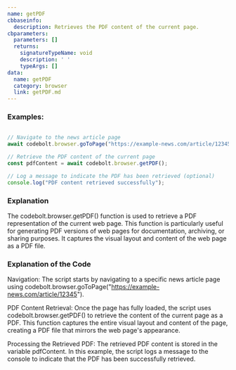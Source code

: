```yaml
---
name: getPDF
cbbaseinfo:
  description: Retrieves the PDF content of the current page.
cbparameters:
  parameters: []
  returns:
    signatureTypeName: void
    description: ' '
    typeArgs: []
data:
  name: getPDF
  category: browser
  link: getPDF.md
---
```

<CBBaseInfo/> 
 <CBParameters/>

### Examples:

```js

// Navigate to the news article page
await codebolt.browser.goToPage("https://example-news.com/article/12345");

// Retrieve the PDF content of the current page
const pdfContent = await codebolt.browser.getPDF();

// Log a message to indicate the PDF has been retrieved (optional)
console.log("PDF content retrieved successfully");

```


### Explanation

The codebolt.browser.getPDF() function is used to retrieve a PDF representation of the current web page. This function is particularly useful for generating PDF versions of web pages for documentation, archiving, or sharing purposes. It captures the visual layout and content of the web page as a PDF file.



### Explanation of the Code

Navigation: The script starts by navigating to a specific news article page using codebolt.browser.goToPage("https://example-news.com/article/12345").

PDF Content Retrieval: Once the page has fully loaded, the script uses codebolt.browser.getPDF() to retrieve the content of the current page as a PDF. This function captures the entire visual layout and content of the page, creating a PDF file that mirrors the web page's appearance.

Processing the Retrieved PDF: The retrieved PDF content is stored in the variable pdfContent. In this example, the script logs a message to the console to indicate that the PDF has been successfully retrieved.